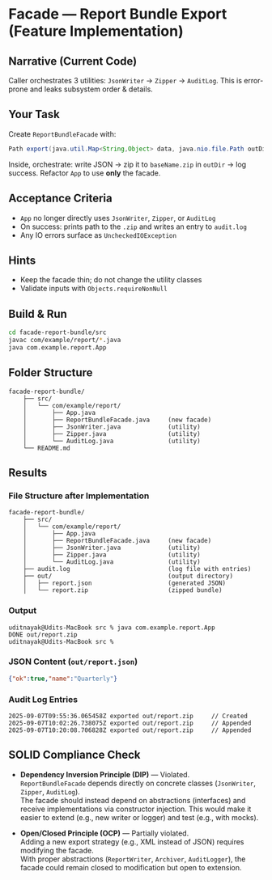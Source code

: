 # Facade — Report Bundle Export (Feature Implementation)

## Narrative (Current Code)
Caller orchestrates 3 utilities: `JsonWriter` → `Zipper` → `AuditLog`. This is error-prone and leaks subsystem order & details.

## Your Task
Create `ReportBundleFacade` with:
```java
Path export(java.util.Map<String,Object> data, java.nio.file.Path outDir, String baseName)
```
Inside, orchestrate: write JSON → zip it to `baseName.zip` in `outDir` → log success.
Refactor `App` to use **only** the facade.

## Acceptance Criteria
- `App` no longer directly uses `JsonWriter`, `Zipper`, or `AuditLog`
- On success: prints path to the `.zip` and writes an entry to `audit.log`
- Any IO errors surface as `UncheckedIOException`

## Hints
- Keep the facade thin; do not change the utility classes
- Validate inputs with `Objects.requireNonNull`

## Build & Run
```bash
cd facade-report-bundle/src
javac com/example/report/*.java
java com.example.report.App
```

## Folder Structure
```
facade-report-bundle/
    ├── src/
    │   └── com/example/report/
    │       ├── App.java
    │       ├── ReportBundleFacade.java     (new facade)
    │       ├── JsonWriter.java             (utility)
    │       ├── Zipper.java                 (utility)
    │       └── AuditLog.java               (utility)
    └── README.md
```

## Results

### File Structure after Implementation
```
facade-report-bundle/
    ├── src/
    │   └── com/example/report/
    │       ├── App.java
    │       ├── ReportBundleFacade.java     (new facade)
    │       ├── JsonWriter.java             (utility)
    │       ├── Zipper.java                 (utility)
    │       └── AuditLog.java               (utility)
    ├── audit.log                           (log file with entries)
    ├── out/                                (output directory)
    │   ├── report.json                     (generated JSON)
    │   └── report.zip                      (zipped bundle)
```

### Output
```shell
uditnayak@Udits-MacBook src % java com.example.report.App    
DONE out/report.zip
uditnayak@Udits-MacBook src % 
```

### JSON Content (`out/report.json`)
```json
{"ok":true,"name":"Quarterly"}
```


### Audit Log Entries
```
2025-09-07T09:55:36.065458Z exported out/report.zip     // Created
2025-09-07T10:02:26.738075Z exported out/report.zip     // Appended
2025-09-07T10:20:08.706828Z exported out/report.zip     // Appended
```

## SOLID Compliance Check

- **Dependency Inversion Principle (DIP)** — Violated.  
  `ReportBundleFacade` depends directly on concrete classes (`JsonWriter`, `Zipper`, `AuditLog`).  
  The facade should instead depend on abstractions (interfaces) and receive implementations via constructor injection.
  This would make it easier to extend (e.g., new writer or logger) and test (e.g., with mocks).  

- **Open/Closed Principle (OCP)** — Partially violated.  
  Adding a new export strategy (e.g., XML instead of JSON) requires modifying the facade.  
  With proper abstractions (`ReportWriter`, `Archiver`, `AuditLogger`), the facade could remain closed to modification but open to extension.